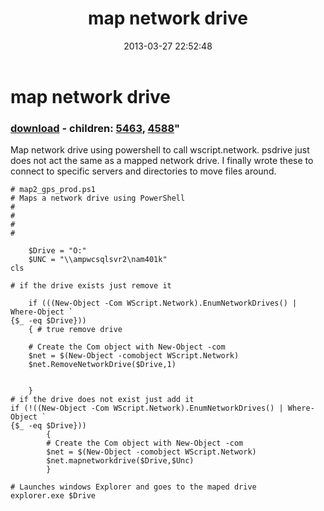 ﻿---
pid:            4054
parent:         0
children:       5463,4588
poster:         4wheels
title:          map network drive
date:           2013-03-27 22:52:48
format:         posh
---

# map network drive

### [download](4054.ps1) - children: [5463](5463.md), [4588](4588.md)"

Map network drive using powershell to call wscript.network. psdrive just does not act the same as a mapped network drive. I finally wrote these to connect to specific servers and directories to move files around. 

```posh
# map2_gps_prod.ps1
# Maps a network drive using PowerShell
# 
# 
# 
#

	$Drive = "O:"
	$UNC = "\\ampwcsqlsvr2\nam401k"
cls

# if the drive exists just remove it
	
	if (((New-Object -Com WScript.Network).EnumNetworkDrives() | Where-Object `
{$_ -eq $Drive})) 
	{ # true remove drive
	
	# Create the Com object with New-Object -com
	$net = $(New-Object -comobject WScript.Network)
	$net.RemoveNetworkDrive($Drive,1)
	
	
	} 
# if the drive does not exist just add it
if (!((New-Object -Com WScript.Network).EnumNetworkDrives() | Where-Object `
{$_ -eq $Drive}))
		{
		# Create the Com object with New-Object -com
		$net = $(New-Object -comobject WScript.Network)
		$net.mapnetworkdrive($Drive,$Unc) 
		}

# Launches windows Explorer and goes to the maped drive
explorer.exe $Drive



```
